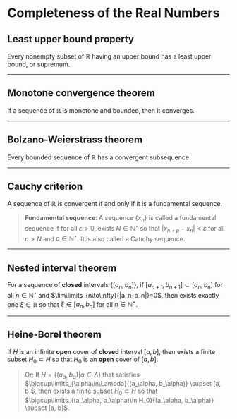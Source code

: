 # Completeness of the Real Numbers

## Least upper bound property

Every nonempty subset of $\mathbb{R}$ having an upper bound has a least upper bound, or supremum.

---

## Monotone convergence theorem

If a sequence of $\mathbb{R}$ is monotone and bounded, then it converges.

---

## Bolzano-Weierstrass theorem

Every bounded sequence of $\mathbb{R}$ has a convergent subsequence.

---

## Cauchy criterion

A sequence of $\mathbb{R}$ is convergent if and only if it is a fundamental sequence.

> **Fundamental sequence**: A sequence $\{x_n\}$ is called a fundamental sequence if for all $\varepsilon > 0$, exists $N\in\mathbb{N}^\star$ so that $|x_{n+p} - x_n| < \varepsilon$ for all $n>N$ and $p\in\mathbb{N}^\star$. It is also called a Cauchy sequence.

---

## Nested interval theorem

For a sequence of **closed** intervals $\{[a_n,b_n]\}$, if $[a_{n+1},b_{n+1}]\subset[a_n,b_n]$ for all $n\in\mathbb{N}^\star$ and $\lim\limits_{n\to\infty}{|a_n-b_n|}=0$, then exists exactly one $\xi\in\mathbb{R}$ so that $\xi\in[a_n,b_n]$ for all $n\in\mathbb{N}^\star$.

---

## Heine-Borel theorem

If $H$ is an infinite **open** cover of **closed** interval $[a, b]$, then exists a finite subset $H_0\subset H$ so that $H_0$ is an **open** cover of $[a,b]$.

> Or: If $H = \{(a_\alpha, b_\alpha) | \alpha \in \Lambda\}$ that satisfies $\bigcup\limits_{\alpha\in\Lambda}{(a_\alpha, b_\alpha)} \supset [a, b]$, then exists a finite subset $H_0\subset H$ so that $\bigcup\limits_{(a_\alpha, b_\alpha)\in H_0}{(a_\alpha, b_\alpha)} \supset [a, b]$.